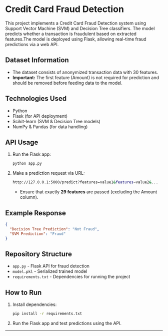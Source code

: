  # Credit Card Fraud Detection

This project implements a Credit Card Fraud Detection system using Support Vector Machine (SVM) and Decision Tree classifiers. The model predicts whether a transaction is fraudulent based on extracted features.The model is deployed using Flask, allowing real-time fraud predictions via a web API.

## Dataset Information
- The dataset consists of anonymized transaction data with 30 features.
- **Important:** The first feature (Amount) is not required for prediction and should be removed before feeding data to the model.

## Technologies Used
- Python
- Flask (for API deployment)
- Scikit-learn (SVM & Decision Tree models)
- NumPy & Pandas (for data handling)

## API Usage
1. Run the Flask app:
   ```sh
   python app.py
   ```
2. Make a prediction request via URL:
   ```sh
   http://127.0.0.1:5000/predict?features=value1&features=value2&...
   ```
   - Ensure that exactly **29 features** are passed (excluding the Amount column).

## Example Response
```json
{
  "Decision Tree Prediction": "Not Fraud",
  "SVM Prediction": "Fraud"
}
```

## Repository Structure
- `app.py` - Flask API for fraud detection
- `model.pkl` - Serialized trained model
- `requirements.txt` - Dependencies for running the project

## How to Run
1. Install dependencies:
   ```sh
   pip install -r requirements.txt
   ```
2. Run the Flask app and test predictions using the API.

---
